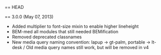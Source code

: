== HEAD

== 3.0.0 (May 07, 2013)

* Added multiplier to font-size mixin to enable higher lineheight
* BEM-med all modules that still needed BEMification
* Removed deprecated classnames
* New media query naming convention: lapup -> gt-palm, portable -> lt-desk / Old media query names still work, but will be removed in v4